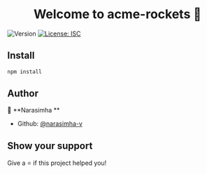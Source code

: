 <h1 align="center">Welcome to acme-rockets 👋</h1>
<p>
  <img alt="Version" src="https://img.shields.io/badge/version-1.0.0-blue.svg?cacheSeconds=2592000" />
  <a href="#" target="_blank">
    <img alt="License: ISC" src="https://img.shields.io/badge/License-ISC-yellow.svg" />
  </a>
</p>

## Install

```sh
npm install
```

## Author

👤 **Narasimha **

- Github: [@narasimha-v](https://github.com/narasimha-v)

## Show your support

Give a ⭐️ if this project helped you!

